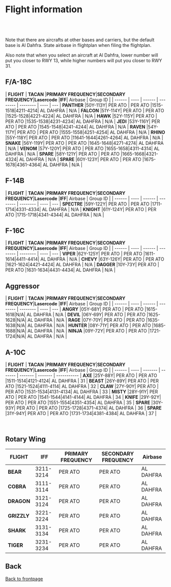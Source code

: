 # Flight information

<br>
<br>
<br>
Note that there are aircrafts at other bases and carriers, but the default base is Al Dahfra. State airbase in flightplan when filing the flightplan.

Also note that when you select an aircraft at Al Dahfra, lower number will put you closer to RWY 13, while higher numbers will put you closer to RWY 31.


## F/A-18C

| **FLIGHT** | **TACAN** |**PRIMARY FREQUENCY**|**SECONDARY FREQUENCY**|**Lasercode** |**IFF**| Airbase | Group ID |
| ------ | ---- | ------ | -------- | -------- | ---- | --- |
**PANTHER**  |50Y-113Y| PER ATO | PER ATO |1515-1518|4211-4214| AL DAHFRA | N/A |
**FALCON**   |51Y-114Y| PER ATO | PER ATO |1525-1528|4221-4224| AL DAHFRA | N/A |
**HAWK**     |52Y-115Y| PER ATO | PER ATO |1535-1538|4231-4234| AL DAHFRA | N/A |
**JEDI**     |53Y-116Y| PER ATO | PER ATO |1545-1548|4241-4244| AL DAHFRA | N/A |
**RAVEN**    |54Y-117Y| PER ATO | PER ATO |1555-1558|4251-4254|  AL DAHFRA  | N/A |
**RHINO**   |55Y-118Y| PER ATO | PER ATO |11641-1644|4261-4264|  AL DAHFRA  | N/A |
**SNAKE**    |56Y-119Y| PER ATO | PER ATO |1645-1648|4271-4274|  AL DAHFRA  | N/A |
**VENOM**   |57Y-120Y| PER ATO | PER ATO |1655-1658|4311-4314|  AL DAHFRA  | N/A |
**SPARE**   |58Y-121Y| PER ATO | PER ATO |1665-1668|4321-4324|  AL DAHFRA  | N/A |
**SPARE**    |60Y-123Y| PER ATO | PER ATO |1675-1678|4361-4364|  AL DAHFRA | N/A |


## F-14B

| **FLIGHT** | **TACAN** |**PRIMARY FREQUENCY**|**SECONDARY FREQUENCY**|**Lasercode** |**IFF**| Airbase | Group ID |
| ------ | ---- | ------ | -------- | -------- | ---- | --- |
**SPECTRE**    |59Y-122Y| PER ATO | PER ATO |1711-1714|4331-4334| AL DAHFRA  | N/A |
**KNIGHT**     |61Y-124Y| PER ATO | PER ATO |1715-1718|4341-4344| AL DAHFRA  | N/A |



## F-16C

| **FLIGHT** | **TACAN** |**PRIMARY FREQUENCY**|**SECONDARY FREQUENCY**|**Lasercode** |**IFF**| Airbase | Group ID |
| ------ | ---- | ------ | -------- | -------- | ---- | --- |
**VIPER**    |62Y-125Y| PER ATO | PER ATO |1611-1614|4411-4414| AL DAHFRA  | N/A |
**CHEVY**   |63Y-126Y| PER ATO | PER ATO |1621-1624|4421-4424| AL DAHFRA  | N/A |
**DAGGER**   |10Y-73Y| PER ATO | PER ATO |1631-1634|4431-4434| AL DAHFRA  | N/A |



## Aggressor

| **FLIGHT** | **TACAN** |**PRIMARY FREQUENCY**|**SECONDARY FREQUENCY**|**Lasercode** |**IFF**| Airbase | Group ID |
| ------ | ---- | ------ | -------- | -------- | ---- | --- |
**ANGRY**    |05Y-68Y| PER ATO | PER ATO |1615-1618|N/A| AL DAHFRA  | N/A |
**DEVIL**    |06Y-69Y| PER ATO | PER ATO |1625-1628|N/A| AL DAHFRA  | N/A |
**RAGE**    |07Y-70Y| PER ATO | PER ATO |1635-1638|N/A| AL DAHFRA  | N/A |
**HUNTER**    |08Y-71Y| PER ATO | PER ATO |1685-1688|N/A| AL DAHFRA  | N/A |
**NINJA**    |09Y-72Y| PER ATO | PER ATO |1721-1724|N/A| AL DAHFRA  | N/A |

## A-10C

| **FLIGHT** | **TACAN** |**PRIMARY FREQUENCY**|**SECONDARY FREQUENCY**|**Lasercode** |**IFF**| Airbase | Group ID |
| ------     | ----  | ------- | ------- | ------- | ------- | ----------- |
**AXE**      |25Y-88Y| PER ATO | PER ATO |1511-1514|4121-4124|  AL DAHFRA  | 31 |
**BEAST**    |26Y-89Y| PER ATO | PER ATO |1521-1524|4111-4114|  AL DAHFRA  | 32 |
**CLAW**     |27Y-90Y| PER ATO | PER ATO |1531-1534|4131-4134|  AL DAHFRA  | 33 |
**MISTY**    |28Y-91Y| PER ATO | PER ATO |1541-1544|4141-4144|  AL DAHFRA  | 34 |
**KNIFE**    |29Y-92Y| PER ATO | PER ATO |1551-1554|4351-4354|  AL DAHFRA  | 35 |
**SPARE**    |30Y-93Y| PER ATO | PER ATO |1725-1728|4371-4374|  AL DAHFRA  | 36 |
**SPARE**    |31Y-94Y| PER ATO | PER ATO |1731-1734|4381-4384|  AL DAHFRA  | 37 |

<br>


## Rotary Wing

| **FLIGHT**  | **IFF**   |**PRIMARY FREQUENCY**|**SECONDARY FREQUENCY**| Airbase |
| ------      | ----      | ------              | --------              | -------- |
**BEAR**      | 3211-3214 | PER ATO             | PER ATO               |  AL DAHFRA  |
**COBRA**     | 3111-3114 | PER ATO | PER ATO |  AL DAHFRA  |
**DRAGON**    | 3121-3124 | PER ATO | PER ATO |  AL DAHFRA  |
**GRIZZLY**   | 3221-3224 | PER ATO | PER ATO |  AL DAHFRA  |
**SHARK**     | 3131-3134 | PER ATO | PER ATO |  AL DAHFRA  |
**TIGER**     | 3231-3234 | PER ATO | PER ATO |  AL DAHFRA  |





## Back
[Back to frontpage](https://132nd-vwing.github.io/ATRM_Brief/)